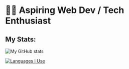 
# 🐱‍💻 Aspiring Web Dev / Tech Enthusiast

## My Stats:

![My GitHub stats](https://github-readme-stats.vercel.app/api?username=Shaam-K&show_icons=true&theme=tokyonight&text_color=F3F3F3)

[![Languages I Use](https://github-readme-stats.vercel.app/api/top-langs/?username=Shaam-K&layout=compact&theme=tokyonight&text_color=F3F3F3)](https://github.com/anuraghazra/github-readme-stats)